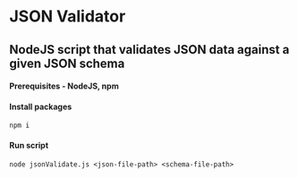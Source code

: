 # JSON Validator

## NodeJS script that validates JSON data against a given JSON schema

#### Prerequisites - NodeJS, npm

#### Install packages

    npm i

#### Run script

    node jsonValidate.js <json-file-path> <schema-file-path>
